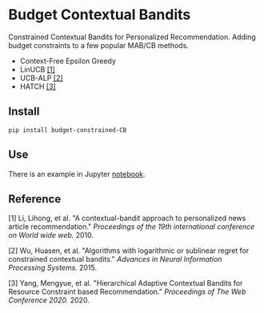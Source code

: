# Budget Contextual Bandits

Constrained Contextual Bandits for Personalized Recommendation. Adding budget constraints to a few popular MAB/CB methods.

- Context-Free Epsilon Greedy
- LinUCB [[1]](#1)
- UCB-ALP [[2]](#2)
- HATCH [[3]](#3)

## Install

`pip install budget-constrained-CB`

## Use

There is an example in Jupyter [notebook](https://github.com/HongleiXie/budgetCB/blob/master/example_data/example.ipynb).

## Reference

<a id="1">[1]</a>
Li, Lihong, et al. "A contextual-bandit approach to personalized news article recommendation." *Proceedings of the 19th international conference on World wide web.* 2010.

<a id="2">[2]</a>
Wu, Huasen, et al. "Algorithms with logarithmic or sublinear regret for constrained contextual bandits." *Advances in Neural Information Processing Systems.* 2015.

<a id="3">[3]</a>
Yang, Mengyue, et al. "Hierarchical Adaptive Contextual Bandits for Resource Constraint based Recommendation." *Proceedings of The Web Conference 2020.* 2020.